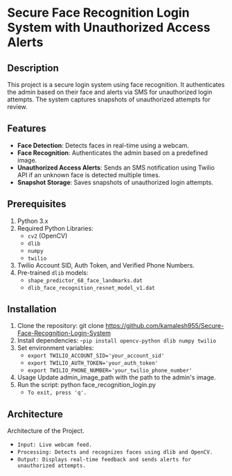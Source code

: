 # Secure Face Recognition Login System with Unauthorized Access Alerts

## Description
This project is a secure login system using face recognition. It authenticates the admin based on their face and alerts via SMS for unauthorized login attempts. The system captures snapshots of unauthorized attempts for review.

## Features
- **Face Detection**: Detects faces in real-time using a webcam.
- **Face Recognition**: Authenticates the admin based on a predefined image.
- **Unauthorized Access Alerts**: Sends an SMS notification using Twilio API if an unknown face is detected multiple times.
- **Snapshot Storage**: Saves snapshots of unauthorized login attempts.

## Prerequisites
1. Python 3.x
2. Required Python Libraries:
   - `cv2` (OpenCV)
   - `dlib`
   - `numpy`
   - `twilio`
3. Twilio Account SID, Auth Token, and Verified Phone Numbers.
4. Pre-trained `dlib` models:
   - `shape_predictor_68_face_landmarks.dat`
   - `dlib_face_recognition_resnet_model_v1.dat`

## Installation
1. Clone the repository:
   git clone https://github.com/kamalesh955/Secure-Face-Recognition-Login-System
2. Install dependencies:
   -```pip install opencv-python dlib numpy twilio```
3. Set environment variables:
   - `export TWILIO_ACCOUNT_SID='your_account_sid'`
   - `export TWILIO_AUTH_TOKEN='your_auth_token'`
   - `export TWILIO_PHONE_NUMBER='your_twilio_phone_number'`
4. Usage
   Update admin_image_path with the path to the admin's image.
5. Run the script:
   python face_recognition_login.py
   - `To exit, press 'q'.`
   
## Architecture
Architecture of the Project.
   - `Input: Live webcam feed.`
   - `Processing: Detects and recognizes faces using dlib and OpenCV.`
   - `Output: Displays real-time feedback and sends alerts for unauthorized attempts.`
